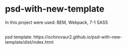# psd-with-new-template


In this project were used: BEM, Webpack, 7-1 SASS

<br> 
psd template: https://ochirovaur2.github.io/psd-with-new-template/dist/index.html
